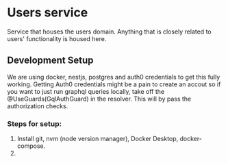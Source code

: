 # Users service
Service that houses the users domain. Anything that is closely related to users' functionality is housed here.

## Development Setup
We are using docker, nestjs, postgres and auth0 credentials to get this fully working. Getting Auth0 credentials might be a pain to create an accout so if you want to just run graphql queries locally, take off the  @UseGuards(GqlAuthGuard) in the resolver. This will by pass the authorization checks.

### Steps for setup:

1. Install git, nvm (node version manager), Docker Desktop, docker-compose.
2. 



